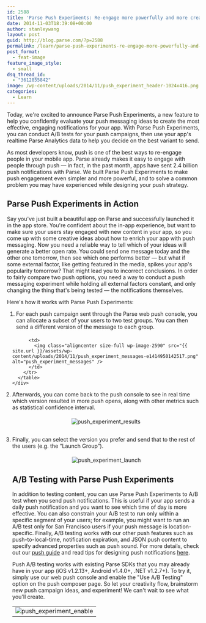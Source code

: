 ```yaml
---
id: 2588
title: 'Parse Push Experiments: Re-engage more powerfully and more creatively with A/B testing'
date: 2014-11-03T18:39:08+00:00
author: stanleywang
layout: post
guid: http://blog.parse.com/?p=2588
permalink: /learn/parse-push-experiments-re-engage-more-powerfully-and-more-creatively-with-ab-testing-2/
post_format:
  - feat-image
feature_image_style:
  - small
dsq_thread_id:
  - "3612855842"
image: /wp-content/uploads/2014/11/push_experiment_header-1024x416.png
categories:
  - Learn
---
```

Today, we're excited to announce Parse Push Experiments, a new feature to help you confidently evaluate your push messaging ideas to create the most effective, engaging notifications for your app. With Parse Push Experiments, you can conduct A/B tests for your push campaigns, then use your app's realtime Parse Analytics data to help you decide on the best variant to send.

As most developers know, push is one of the best ways to re-engage people in your mobile app. Parse already makes it easy to engage with people through push — in fact, in the past month, apps have sent 2.4 billion push notifications with Parse. We built Parse Push Experiments to make push engagement even simpler and more powerful, and to solve a common problem you may have experienced while designing your push strategy.

## Parse Push Experiments in Action

Say you've just built a beautiful app on Parse and successfully launched it in the app store. You're confident about the in-app experience, but want to make sure your users stay engaged with new content in your app, so you come up with some creative ideas about how to enrich your app with push messaging. Now you need a reliable way to tell which of your ideas will generate a better open rate. You could send one message today and the other one tomorrow, then see which one performs better — but what if some external factor, like getting featured in the media, spikes your app's popularity tomorrow? That might lead you to incorrect conclusions. In order to fairly compare two push options, you need a way to conduct a push messaging experiment while holding all external factors constant, and only changing the thing that's being tested — the notifications themselves.

Here's how it works with Parse Push Experiments:

<ol class="standard-list">
  <li>
    For each push campaign sent through the Parse web push console, you can allocate a subset of your users to two test groups. You can then send a different version of the message to each group. <div style="margin-bottom: 30px; margin-top: 20px; margin-left: -10px;">
      <table>
        <tr>
          <td>
            <img class="aligncenter size-full wp-image-2589" src="{{ site.url }}/assets/wp-content/uploads/2014/11/push_experiment_enable-e1414950172814.png" alt="push_experiment_enable" />
          </td>
          
          <td>
            <img class="aligncenter size-full wp-image-2590" src="{{ site.url }}/assets/wp-content/uploads/2014/11/push_experiment_messages-e1414950142517.png" alt="push_experiment_messages" />
          </td>
        </tr>
      </table>
    </div>
  </li>
  
  <li>
    Afterwards, you can come back to the push console to see in real time which version resulted in more push opens, along with other metrics such as statistical confidence interval. <div style="text-align: center; margin-top: 20px; margin-bottom: 30px;">
      <img class="size-full wp-image-2592" src="{{ site.url }}/assets/wp-content/uploads/2014/11/experiment_results.png" alt="push_experiment_results" />
    </div>
  </li>
  
  <li>
    Finally, you can select the version you prefer and send that to the rest of the users (e.g. the “Launch Group”). <div style="text-align: center; margin-left: 2px; margin-top: 20px; margin-bottom: 30px;">
      <img class="size-full wp-image-2592" src="{{ site.url }}/assets/wp-content/uploads/2014/11/experiment_launch.png" alt="push_experiment_launch" />
    </div>
  </li>
</ol>

## A/B Testing with Parse Push Experiments

In addition to testing content, you can use Parse Push Experiments to A/B test when you send push notifications. This is useful if your app sends a daily push notification and you want to see which time of day is more effective. You can also constrain your A/B test to run only within a specific segment of your users; for example, you might want to run an A/B test only for San Francisco users if your push message is location-specific. Finally, A/B testing works with our other push features such as push-to-local-time, notification expiration, and JSON push content to specify advanced properties such as push sound. For more details, check out our <a title="Parse Push Guide" href="https://www.parse.com/docs/push_guide#experiments/iOS" target="_blank">push guide</a> and read tips for designing push notifications <a href="http://blog.parse.com/2012/11/26/dont-be-pushy-10-useful-tips-for-awesome-push-notifications/" target="_blank">here</a>.

Push A/B testing works with existing Parse SDKs that you may already have in your app (iOS v1.2.13+, Android v1.4.0+, .NET v1.2.7+). To try it, simply use our web push console and enable the "Use A/B Testing" option on the push composer page. So let your creativity flow, brainstorm new push campaign ideas, and experiment! We can't wait to see what you'll create.